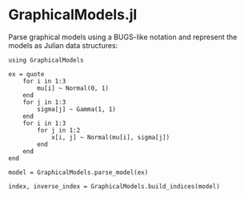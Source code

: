 GraphicalModels.jl
==================

Parse graphical models using a BUGS-like notation and represent the models as Julian data structures:

	using GraphicalModels

	ex = quote
		for i in 1:3
			mu[i] ~ Normal(0, 1)
		end
		for j in 1:3
			sigma[j] ~ Gamma(1, 1)
		end
		for i in 1:3
			for j in 1:2
				x[i, j] ~ Normal(mu[i], sigma[j])
			end
		end
	end

	model = GraphicalModels.parse_model(ex)

	index, inverse_index = GraphicalModels.build_indices(model)
